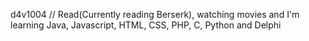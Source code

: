 d4v1004 // Read(Currently reading Berserk), watching movies and I'm learning Java, Javascript, HTML, CSS, PHP, C, Python and Delphi

<!---
DaviSiGon/DaviSiGon is a ✨ special ✨ repository because its `README.md` (this file) appears on your GitHub profile.
You can click the Preview link to take a look at your changes.
--->
